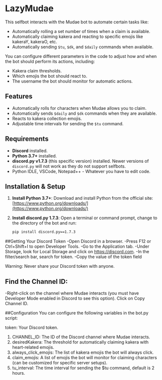 # LazyMudae

This selfbot interacts with the Mudae bot to automate certain tasks like:
- Automatically rolling a set number of times when a claim is available.
- Automatically claiming kakera and reacting to specific emojis like kakeraY, kakeraO, etc.
- Automatically sending `$tu`, `$dk`, and `$daily` commands when available.

You can configure different parameters in the code to adjust how and when the bot should perform its actions, including:
- Kakera claim thresholds.
- Which emojis the bot should react to.
- The username the bot should monitor for automatic actions.

## Features
- Automatically rolls for characters when Mudae allows you to claim.
- Automatically sends `$daily` and `$dk` commands when they are available.
- Reacts to kakera collection emojis.
- Adjustable time intervals for sending the `$tu` command.

## Requirements

- **Discord** installed.
- **Python 3.7+** installed.
- **discord.py v1.7.3** (this specific version) installed. Newer versions of `discord.py` will not work as they do not support selfbots.
- Python IDLE, VSCode, Notepad++ - Whatever you have to edit code. 

## Installation & Setup

1. **Install Python 3.7+**:
   Download and install Python from the official site: [https://www.python.org/downloads/](https://www.python.org/downloads/)

2. **Install discord.py 1.7.3**:
   Open a terminal or command prompt, change to the directory of the bot and run:
   ```bash
   pip install discord.py==1.7.3

##Getting Your Discord Token
-Open Discord in a browser.
-Press F12 or Ctrl+Shift+I to open Developer Tools.
-Go to the Application tab.
-Under Storage, look for Local Storage and click on https://discord.com.
-In the filter/search bar, search for token.
-Copy the value of the token field

Warning: Never share your Discord token with anyone.

## Find the Channel ID:

-Right-click on the channel where Mudae interacts (you must have Developer Mode enabled in Discord to see this option).
Click on Copy Channel ID.

##Configuration
You can configure the following variables in the bot.py script:

token: Your Discord token.
1. CHANNEL_ID: The ID of the Discord channel where Mudae interacts.
2. desiredKakera: The threshold for automatically claiming kakera with heart-related emojis.
3. always_click_emojis: The list of kakera emojis the bot will always click.
4. claim_emojis: A list of emojis the bot will monitor for claiming characters (can be customized for specific server setups).
5. tu_interval: The time interval for sending the $tu command, default is 2 hours.
